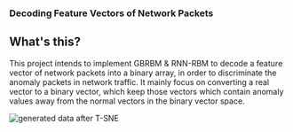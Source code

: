 ### Decoding Feature Vectors of Network Packets

What's this?
---
This project intends to implement GBRBM & RNN-RBM to decode a feature vector of network packets into a binary array, in order to discriminate the anomaly packets in network traffic.
It mainly focus on converting a real vector to a binary vector, which keep those vectors which contain anomaly values away from the normal vectors in the binary vector space.

![generated data after T-SNE](https://github.com/meowoodie/rbm-in-anomaly-detection-simulation/blob/master/data/N6_n1000_t5_e1_gbrbm_h500/generated_data_3D_scatter.png)